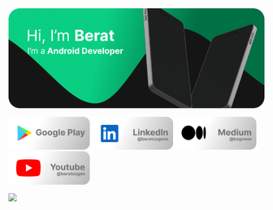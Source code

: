 
<img src="https://github.com/bzgnexe/bzgnexe/blob/8856d02654055dca5afcd3f82a51b3de8462c7e8/cover1.png"/>

<a href="https://play.google.com/store/apps/dev?id=8542067479338567572" target="_blank"><img src="https://github.com/bzgnexe/bzgnexe/blob/8856d02654055dca5afcd3f82a51b3de8462c7e8/btn1.png" width="160"/></a>
<a href="https://linkedin.com/in/beratozgenn" target="_blank"><img src="https://github.com/bzgnexe/bzgnexe/blob/8856d02654055dca5afcd3f82a51b3de8462c7e8/btn2.png" width="160"/></a>
<a href="https://medium.com/@bzgn" target="_blank"><img src="https://github.com/bzgnexe/bzgnexe/blob/8856d02654055dca5afcd3f82a51b3de8462c7e8/btn3.png" width="160"/></a>
<a href="https://www.youtube.com/channel/UCrVoU4JFjksPxqLh3kxXydw" target="_blank"><img src="https://github.com/bzgnexe/bzgnexe/blob/8856d02654055dca5afcd3f82a51b3de8462c7e8/btn4.png" width="160"/></a>

![](https://github-readme-stats.vercel.app/api?username=bzgnexe&show_icons=true&theme=transparent)



